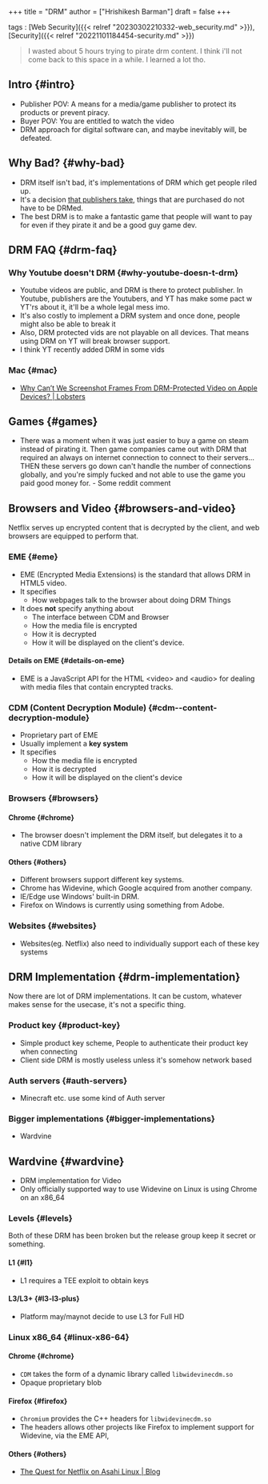 +++
title = "DRM"
author = ["Hrishikesh Barman"]
draft = false
+++

tags
: [Web Security]({{< relref "20230302210332-web_security.md" >}}), [Security]({{< relref "20221101184454-security.md" >}})

> I wasted about 5 hours trying to pirate drm content. I think i'll not come back to this space in a while. I learned a lot tho.


## Intro {#intro}

-   Publisher POV: A means for a media/game publisher to protect its products or prevent piracy.
-   Buyer POV: You are entitled to watch the video
-   DRM approach for digital software can, and maybe inevitably will, be defeated.


## Why Bad? {#why-bad}

-   DRM itself isn't bad, it's implementations of DRM which get people riled up.
-   It's a decision [that publishers take](https://www.defectivebydesign.org/), things that are purchased do not have to be DRMed.
-   The best DRM is to make a fantastic game that people will want to pay for even if they pirate it and be a good guy game dev.


## DRM FAQ {#drm-faq}


### Why Youtube doesn't DRM {#why-youtube-doesn-t-drm}

-   Youtube videos are public, and DRM is there to protect publisher. In Youtube, publishers are the Youtubers, and YT has make some pact w YT'rs about it, it'll be a whole legal mess imo.
-   It's also costly to implement a DRM system and once done, people might also be able to break it
-   Also, DRM protected vids are not playable on all devices. That means using DRM on YT will break browser support.
-   I think YT recently added DRM in some vids


### Mac {#mac}

-   [Why Can’t We Screenshot Frames From DRM-Protected Video on Apple Devices? | Lobsters](https://lobste.rs/s/5ltsh1/why_can_t_we_screenshot_frames_from_drm)


## Games {#games}

-   There was a moment when it was just easier to buy a game on steam instead of pirating it. Then game companies came out with DRM that required an always on internet connection to connect to their servers... THEN these servers go down can't handle the number of connections globally, and you're simply fucked and not able to use the game you paid good money for. - Some reddit comment


## Browsers and Video {#browsers-and-video}

Netflix serves up encrypted content that is decrypted by the client, and web browsers are equipped to perform that.


### EME {#eme}

-   EME (Encrypted Media Extensions) is the standard that allows DRM in HTML5 video.
-   It specifies
    -   How webpages talk to the browser about doing DRM Things
-   It does **not** specify anything about
    -   The interface between CDM and Browser
    -   How the media file is encrypted
    -   How it is decrypted
    -   How it will be displayed on the client's device.


#### Details on EME {#details-on-eme}

-   EME is a JavaScript API for the HTML &lt;video&gt; and &lt;audio&gt; for dealing with media files that contain encrypted tracks.


### CDM (Content Decryption Module) {#cdm--content-decryption-module}

-   Proprietary part of EME
-   Usually implement a **key system**
-   It specifies
    -   How the media file is encrypted
    -   How it is decrypted
    -   How it will be displayed on the client's device


### Browsers {#browsers}


#### Chrome {#chrome}

-   The browser doesn't implement the DRM itself, but delegates it to a native CDM library


#### Others {#others}

-   Different browsers support different key systems.
-   Chrome has Widevine, which Google acquired from another company.
-   IE/Edge use Windows' built-in DRM.
-   Firefox on Windows is currently using something from Adobe.


### Websites {#websites}

-   Websites(eg. Netflix) also need to individually support each of these key systems


## DRM Implementation {#drm-implementation}

Now there are lot of DRM implementations. It can be custom, whatever makes sense for the usecase, it's not a specific thing.


### Product key {#product-key}

-   Simple product key scheme, People to authenticate their product key when connecting
-   Client side DRM is mostly useless unless it's somehow network based


### Auth servers {#auth-servers}

-   Minecraft etc. use some kind of Auth server


### Bigger implementations {#bigger-implementations}

-   Wardvine


## Wardvine {#wardvine}

-   DRM implementation for Video
-   Only officially supported way to use Widevine on Linux is using Chrome on an x86_64


### Levels {#levels}

Both of these DRM has been broken but the release group keep it secret or something.


#### L1 {#l1}

-   L1 requires a TEE exploit to obtain keys


#### L3/L3+ {#l3-l3-plus}

-   Platform may/maynot decide to use L3 for Full HD


### Linux x86_64 {#linux-x86-64}


#### Chrome {#chrome}

-   `CDM` takes the form of a dynamic library called `libwidevinecdm.so`
-   Opaque proprietary blob


#### Firefox {#firefox}

-   `Chromium` provides the C++ headers for `libwidevinecdm.so`
-   The headers allows other projects like Firefox to implement support for Widevine, via the EME API,


#### Others {#others}

-   [The Quest for Netflix on Asahi Linux | Blog](https://www.da.vidbuchanan.co.uk/blog/netflix-on-asahi.html)
